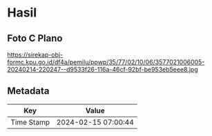 # Hasil

## Foto C Plano

https://sirekap-obj-formc.kpu.go.id/df4a/pemilu/ppwp/35/77/02/10/06/3577021006005-20240214-220247--d9533f26-116a-46cf-92bf-be953eb5eee8.jpg


## Metadata

| Key        | Value               |
| ---------- | ------------------- |
| Time Stamp | 2024-02-15 07:00:44 |



